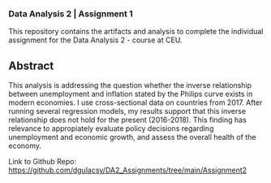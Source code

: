 ### Data Analysis 2 | Assignment 1
This repository contains the artifacts and analysis to complete the individual assignment for the Data Analysis 2 - course at CEU.

## Abstract
This analysis is addressing the question whether the inverse relationship between unemployment and
inflation stated by the Philips curve exists in modern economies. I use cross-sectional data on countries
from 2017. After running several regression models, my results support that this inverse relationship
does not hold for the present (2016-2018). This finding has relevance to appropiately evaluate policy
decisions regarding unemployment and economic growth, and assess the overall health of the economy.

Link to Github Repo: https://github.com/dgulacsy/DA2_Assignments/tree/main/Assignment2